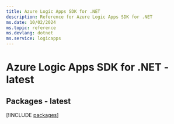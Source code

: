 ```yaml
---
title: Azure Logic Apps SDK for .NET
description: Reference for Azure Logic Apps SDK for .NET
ms.date: 10/02/2024
ms.topic: reference
ms.devlang: dotnet
ms.service: logicapps
---
```

# Azure Logic Apps SDK for .NET - latest
## Packages - latest
[!INCLUDE [packages](logic-apps-index.md)]